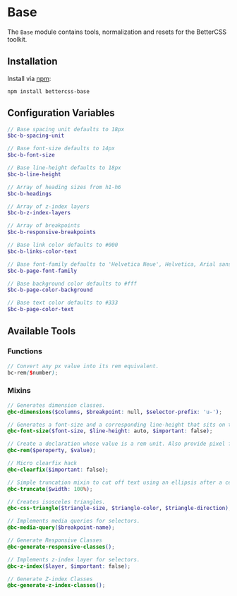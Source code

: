 # Base

The `Base` module contains tools, normalization and resets for the BetterCSS toolkit.  

## Installation

Install via [npm](http://npmjs.org/): 
 
 	npm install bettercss-base
    
## Configuration Variables

```scss
// Base spacing unit defaults to 18px 
$bc-b-spacing-unit 

// Base font-size defaults to 14px
$bc-b-font-size 

// Base line-height defaults to 18px
$bc-b-line-height 

// Array of heading sizes from h1-h6
$bc-b-headings

// Array of z-index layers 
$bc-b-z-index-layers 

// Array of breakpoints
$bc-b-responsive-breakpoints 

// Base link color defaults to #000
$bc-b-links-color-text

// Base font-family defaults to 'Helvetica Neue', Helvetica, Arial sans-serif
$bc-b-page-font-family 

// Base background color defaults to #fff
$bc-b-page-color-background

// Base text color defaults to #333
$bc-b-page-color-text
```

## Available Tools
 
### Functions
 
 ```scss
 // Convert any px value into its rem equivalent.
 bc-rem($number);
 ```
 
### Mixins

 ```scss
// Generates dimension classes.
@bc-dimensions($columns, $breakpoint: null, $selector-prefix: 'u-'); 

// Generates a font-size and a corresponding line-height that sits on the baseline grid.
@bc-font-size($font-size, $line-height: auto, $important: false);

// Create a declaration whose value is a rem unit. Also provide pixel fallback.
@bc-rem($peroperty, $value); 

// Micro clearfix hack
@bc-clearfix($important: false);
 
// Simple truncation mixin to cut off text using an ellipsis after a certain width.
@bc-truncate($width: 100%);

// Creates isosceles triangles.
@bc-css-triangle($triangle-size, $triangle-color, $triangle-direction);

// Implements media queries for selectors.
@bc-media-query($breakpoint-name);

// Generate Responsive Classes
@bc-generate-responsive-classes();

// Implements z-index layer for selectors.
@bc-z-index($layer, $important: false);

// Generate Z-index Classes
@bc-generate-z-index-classes();
```